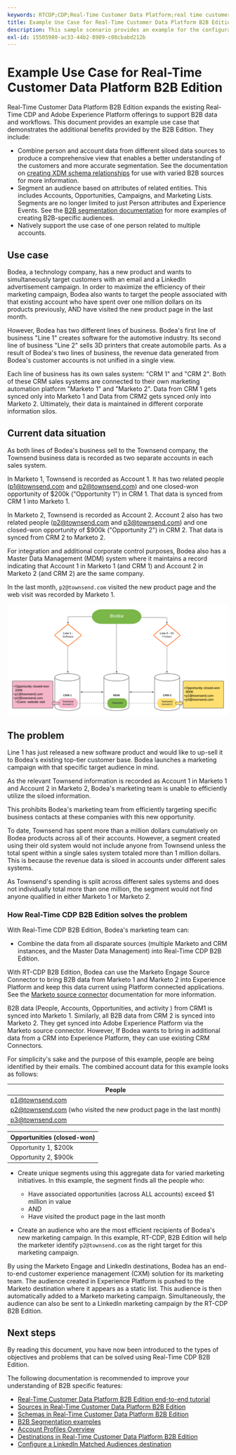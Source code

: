 ```yaml
---
keywords: RTCDP;CDP;Real-Time Customer Data Platform;real time customer data platform;real time cdp;cdp;rtcdp
title: Example Use Case for Real-Time Customer Data Platform B2B Edition
description: This sample scenario provides an example for the configuration of your implementation of Adobe Real-Time Customer Data Platform B2B Edition.
exl-id: 15505980-ac33-44b2-8989-c08cbabd212b
---
```

# Example Use Case for Real-Time Customer Data Platform B2B Edition

Real-Time Customer Data Platform B2B Edition expands the existing Real-Time CDP and Adobe Experience Platform offerings to support B2B data and workflows. This document provides an example use case that demonstrates the additional benefits provided by the B2B Edition. They include:

- Combine person and account data from different siloed data sources to produce a comprehensive view that enables a better understanding of the customers and more accurate segmentation. See the documentation on [creating XDM schema relationships](./schemas/b2b.md) for use with varied B2B sources for more information. 
- Segment an audience based on attributes of related entities. This includes Accounts, Opportunities, Campaigns, and Marketing Lists. Segments are no longer limited to just Person attributes and Experience Events. See the [B2B segmentation documentation](./segmentation/b2b.md) for more examples of creating B2B-specific audiences.
- Natively support the use case of one person related to multiple accounts.

## Use case

Bodea, a technology company, has a new product and wants to simultaneously target customers with an email and a LinkedIn advertisement campaign. In order to maximize the efficiency of their marketing campaign, Bodea also wants to target the people associated with that existing account who have spent over one million dollars on its products previously, AND have visited the new product page in the last month.

However, Bodea has two different lines of business. Bodea's first line of business "Line 1" creates software for the automotive industry. Its second line of business "Line 2" sells 3D printers that create automobile parts. As a result of Bodea's two lines of business, the revenue data generated from Bodea's customer accounts is not unified in a single view. 

Each line of business has its own sales system: "CRM 1" and "CRM 2". Both of these CRM sales systems are connected to their own marketing automation platform "Marketo 1" and "Marketo 2". Data from CRM 1 gets synced only into Marketo 1 and Data from CRM2 gets synced only into Marketo 2. Ultimately, their data is maintained in different corporate information silos.

## Current data situation

As both lines of Bodea's business sell to the Townsend company, the Townsend business data is recorded as two separate accounts in each sales system.

In Marketo 1, Townsend is recorded as Account 1. It has two related people (p1@townsend.com and p2@townsend.com) and one closed-won opportunity of $200k ("Opportunity 1") in CRM 1. That data is synced from CRM 1 into Marketo 1.

In Marketo 2, Townsend is recorded as Account 2. Account 2 also has two related people (p2@townsend.com and p3@townsend.com) and one closed-won opportunity of $900k ("Opportunity 2") in CRM 2. That data is synced from CRM 2 to Marketo 2.

For integration and additional corporate control purposes, Bodea also has a Master Data Management (MDM) system where it maintains a record indicating that Account 1 in Marketo 1 (and CRM 1) and Account 2 in Marketo 2 (and CRM 2) are the same company.

In the last month, `p2@townsend.com` visited the new product page and the web visit was recorded by Marketo 1.

![account info diagram](./assets/account-info.png)

## The problem

Line 1 has just released a new software product and would like to up-sell it to Bodea's existing top-tier customer base. Bodea launches a marketing campaign with that specific target audience in mind.

As the relevant Townsend information is recorded as Account 1 in Marketo 1 and Account 2 in Marketo 2, Bodea's marketing team is unable to efficiently utilize the siloed information.

This prohibits Bodea's marketing team from efficiently targeting specific business contacts at these companies with this new opportunity. 

To date, Townsend has spent more than a million dollars cumulatively on Bodea products across all of their accounts. However, a segment created using their old system would not include anyone from Townsend unless the total spent within a single sales system totaled more than 1 million dollars. This is because the revenue data is siloed in accounts under different sales systems.

As Townsend's spending is split across different sales systems and does not individually total more than one million, the segment would not find anyone qualified in either Marketo 1 or Marketo 2.

### How Real-Time CDP B2B Edition solves the problem

With Real-Time CDP B2B Edition, Bodea's marketing team can:

- Combine the data from all disparate sources (multiple Marketo and CRM instances, and the Master Data Management) into Real-Time CDP B2B Edition.

With RT-CDP B2B Edition, Bodea can use the Marketo Engage Source Connector to bring B2B data from Marketo 1 and Marketo 2 into Experience Platform and keep this data current using Platform connected applications. See the [Marketo source connector](../sources/connectors/adobe-applications/marketo/marketo.md) documentation for more information. 

B2B data (People, Accounts, Opportunities, and activity ) from CRM1 is synced into Marketo 1. Similarly, all B2B data from CRM 2 is synced into Marketo 2. They get synced into Adobe Experience Platform via the Marketo source connector. However, If Bodea wants to bring in additional data from a CRM into Experience Platform, they can use existing CRM Connectors.

For simplicity's sake and the purpose of this example, people are being identified by their emails. The combined account data for this example looks as follows:

| People |
|---|
| p1@townsend.com  |
| p2@townsend.com (who visited the new product page in the last month) |
| p3@townsend.com |

| Opportunities (closed-won) |
|---|
| Opportunity 1, $200k  |
| Opportunity 2, $900k  |

- Create unique segments using this aggregate data for varied marketing initiatives. In this example, the segment finds all the people who:

  - Have associated opportunities (across ALL accounts) exceed $1 million in value
  - AND
  - Have visited the product page in the last month

- Create an audience who are the most efficient recipients of Bodea's new marketing campaign. In this example, RT-CDP, B2B Edition will help the marketer identify `p2@townsend.com` as the right target for this marketing campaign. 

By using the Marketo Engage and LinkedIn destinations, Bodea has an end-to-end customer experience management (CXM) solution for its marketing team. The audience created in Experience Platform is pushed to the Marketo destination where it appears as a static list. This audience is then automatically added to a Marketo marketing campaign. Simultaneously, the audience can also be sent to a LinkedIn marketing campaign by the RT-CDP B2B Edition.

## Next steps

By reading this document, you have now been introduced to the types of objectives and problems that can be solved using Real-Time CDP B2B Edition. 

The following documentation is recommended to improve your understanding of B2B specific features: 

- [Real-Time Customer Data Platform B2B Edition end-to-end tutorial](./b2b-tutorial.md)
- [Sources in Real-Time Customer Data Platform B2B Edition](./sources/b2b.md)
- [Schemas in Real-Time Customer Data Platform B2B Edition](./schemas/b2b.md)
- [B2B Segmentation examples](./segmentation/b2b.md)
- [Account Profiles Overview](./accounts/account-profile-overview.md)
- [Destinations in Real-Time Customer Data Platform B2B Edition](./destinations/b2b.md)
- [Configure a LinkedIn Matched Audiences destination](../destinations/catalog/social/linkedin.md)
